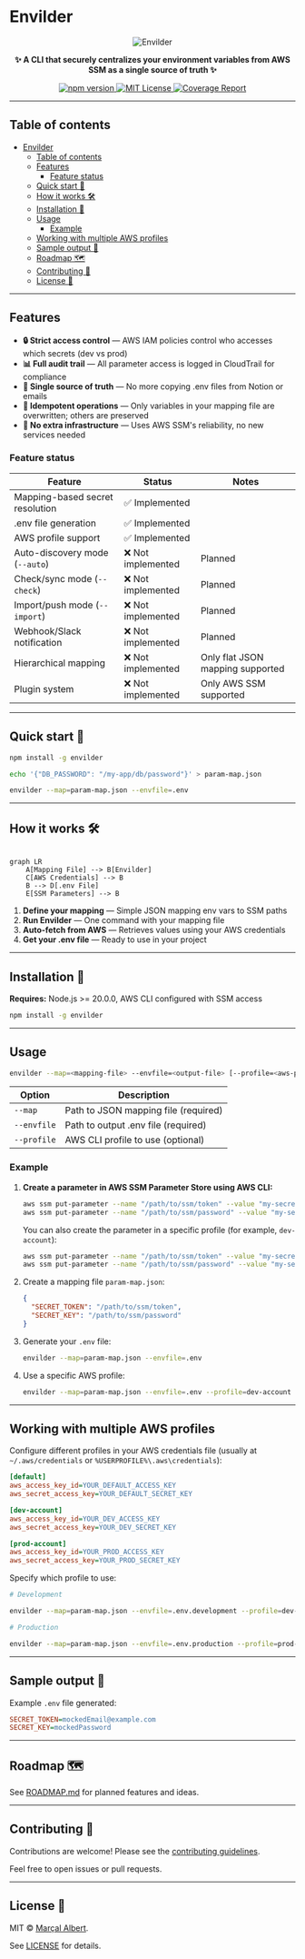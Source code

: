 # Envilder

<p align="center">
  <img src="https://github.com/user-attachments/assets/96bf1efa-7d21-440a-a414-3a20e7f9a1f1" alt="Envilder">
</p>

<p align="center">
  <b>✨ A CLI that securely centralizes your environment variables from AWS SSM as a single source of truth ✨</b>
</p>

<p align="center">
  <a href="https://www.npmjs.com/package/envilder">
    <img src="https://img.shields.io/npm/v/envilder.svg" alt="npm version">
  </a>
  <a href="./LICENSE">
    <img src="https://img.shields.io/badge/license-MIT-blue.svg" alt="MIT License">
  </a>
  <a href="https://macalbert.github.io/envilder/">
    <img src="https://img.shields.io/badge/coverage-report-green.svg" alt="Coverage Report">
  </a>
</p>

---

## Table of contents

- [Envilder](#envilder)
  - [Table of contents](#table-of-contents)
  - [Features](#features)
    - [Feature status](#feature-status)
  - [Quick start 🚀](#quick-start-)
  - [How it works 🛠️](#how-it-works-️)
  - [Installation 💾](#installation-)
  - [Usage](#usage)
    - [Example](#example)
  - [Working with multiple AWS profiles](#working-with-multiple-aws-profiles)
  - [Sample output 📄](#sample-output-)
  - [Roadmap 🗺️](#roadmap-️)
  - [Contributing 🤝](#contributing-)
  - [License 📄](#license-)

---

## Features

- **🔒 Strict access control** — AWS IAM policies control who accesses which secrets (dev vs prod)
- **📊 Full audit trail** — All parameter access is logged in CloudTrail for compliance
- **🧩 Single source of truth** — No more copying .env files from Notion or emails
- **🔁 Idempotent operations** — Only variables in your mapping file are overwritten; others are preserved
- **🧱 No extra infrastructure** — Uses AWS SSM's reliability, no new services needed

### Feature status

| Feature                        | Status         | Notes |
|--------------------------------|---------------|-------|
| Mapping-based secret resolution| ✅ Implemented | |
| .env file generation           | ✅ Implemented | |
| AWS profile support            | ✅ Implemented | |
| Auto-discovery mode (`--auto`) | ❌ Not implemented | Planned |
| Check/sync mode (`--check`)    | ❌ Not implemented | Planned |
| Import/push mode (`--import`)  | ❌ Not implemented | Planned |
| Webhook/Slack notification     | ❌ Not implemented | Planned |
| Hierarchical mapping           | ❌ Not implemented | Only flat JSON mapping supported |
| Plugin system                  | ❌ Not implemented | Only AWS SSM supported |

---

## Quick start 🚀

```bash
npm install -g envilder

echo '{"DB_PASSWORD": "/my-app/db/password"}' > param-map.json

envilder --map=param-map.json --envfile=.env
```

---

## How it works 🛠️

```mermaid

graph LR
    A[Mapping File] --> B[Envilder]
    C[AWS Credentials] --> B
    B --> D[.env File]
    E[SSM Parameters] --> B

```

1. **Define your mapping** — Simple JSON mapping env vars to SSM paths
2. **Run Envilder** — One command with your mapping file
3. **Auto-fetch from AWS** — Retrieves values using your AWS credentials
4. **Get your .env file** — Ready to use in your project

---

## Installation 💾

**Requires:** Node.js >= 20.0.0, AWS CLI configured with SSM access

```bash
npm install -g envilder
```

---

## Usage

```bash
envilder --map=<mapping-file> --envfile=<output-file> [--profile=<aws-profile>]
```

| Option      | Description                                 |
|-------------|---------------------------------------------|
| `--map`     | Path to JSON mapping file (required)         |
| `--envfile` | Path to output .env file (required)          |
| `--profile` | AWS CLI profile to use (optional)            |

### Example

1. **Create a parameter in AWS SSM Parameter Store using AWS CLI:**

    ```bash
    aws ssm put-parameter --name "/path/to/ssm/token" --value "my-secret-token-value" --type "SecureString"
    aws ssm put-parameter --name "/path/to/ssm/password" --value "my-secret-password-value" --type "SecureString"
    ```

    You can also create the parameter in a specific profile (for example, `dev-account`):

    ```bash
    aws ssm put-parameter --name "/path/to/ssm/token" --value "my-secret-token-value" --type "SecureString" --profile dev-account
    aws ssm put-parameter --name "/path/to/ssm/password" --value "my-secret-password-value" --type "SecureString" --profile dev-account
    ```

2. Create a mapping file `param-map.json`:

    ```json
    {
      "SECRET_TOKEN": "/path/to/ssm/token",
      "SECRET_KEY": "/path/to/ssm/password"
    }
    ```

3. Generate your `.env` file:

    ```bash
    envilder --map=param-map.json --envfile=.env
    ```

4. Use a specific AWS profile:

    ```bash
    envilder --map=param-map.json --envfile=.env --profile=dev-account
    ```

---

## Working with multiple AWS profiles

Configure different profiles in your AWS credentials file (usually at `~/.aws/credentials` or `%USERPROFILE%\.aws\credentials`):

```ini
[default]
aws_access_key_id=YOUR_DEFAULT_ACCESS_KEY
aws_secret_access_key=YOUR_DEFAULT_SECRET_KEY

[dev-account]
aws_access_key_id=YOUR_DEV_ACCESS_KEY
aws_secret_access_key=YOUR_DEV_SECRET_KEY

[prod-account]
aws_access_key_id=YOUR_PROD_ACCESS_KEY
aws_secret_access_key=YOUR_PROD_SECRET_KEY
```

Specify which profile to use:

```bash
# Development

envilder --map=param-map.json --envfile=.env.development --profile=dev-account

# Production

envilder --map=param-map.json --envfile=.env.production --profile=prod-account
```

---

## Sample output 📄

Example `.env` file generated:

```ini
SECRET_TOKEN=mockedEmail@example.com
SECRET_KEY=mockedPassword
```

---

## Roadmap 🗺️

See [ROADMAP.md](./ROADMAP.md) for planned features and ideas.

---

## Contributing 🤝

Contributions are welcome! Please see the [contributing guidelines](https://github.com/macalbert/envilder/blob/main/.github/pull_request_template.md).

Feel free to open issues or pull requests.

---

## License 📄

MIT © [Marçal Albert](https://github.com/macalbert).

See [LICENSE](./LICENSE) for details.
